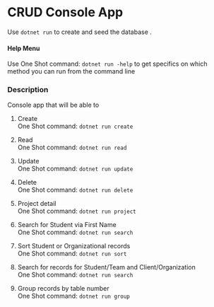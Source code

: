 # CRUD Console App

Use ` dotnet run ` to create and seed the database .

#### Help Menu
Use One Shot command: ` dotnet run -help ` to get specifics on which method you can run from the command line

### Description
Console app that will be able to

1. Create\
    One Shot command: `dotnet run create`

2. Read\
    One Shot command: `dotnet run read`

3. Update\
    One Shot command: `dotnet run update`

4. Delete\
    One Shot command:  `dotnet run delete`

5.  Project detail\
    One Shot command: `dotnet run project`

6. Search for Student via First Name\
    One Shot command: ` dotnet run search `

7. Sort Student or Organizational records\
    One Shot command: ` dotnet run sort `

8. Search for records for Student/Team and Client/Organization\
    One Shot command: ` dotnet run search `
    
9. Group records by table number\
    One Shot command: ` dotnet run group `
